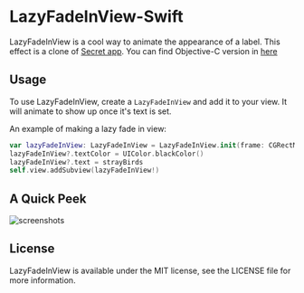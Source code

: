 # LazyFadeInView-Swift

LazyFadeInView is a cool way to animate the appearance of a label. This effect is a clone of [Secret app](https://itunes.apple.com/us/app/secret-speak-freely/id775307543?mt=8). 
You can find Objective-C version in [here](https://github.com/itouch2/LazyFadeInView)

## Usage
To use LazyFadeInView, create a `LazyFadeInView` and add it to your view. It will animate to show up once it's text is set.

An example of making a lazy fade in view:

```swift
var lazyFadeInView: LazyFadeInView = LazyFadeInView.init(frame: CGRectMake(20, 100, UIScreen.mainScreen().bounds.size.width - 40, 200))
lazyFadeInView?.textColor = UIColor.blackColor()
lazyFadeInView?.text = strayBirds
self.view.addSubview(lazyFadeInView!)
```

## A Quick Peek
![screenshots](https://cloud.githubusercontent.com/assets/4316898/2808172/95280184-cd14-11e3-876b-ac00ba78fbc9.gif)

## License

LazyFadeInView is available under the MIT license, see the LICENSE file for more information.     
